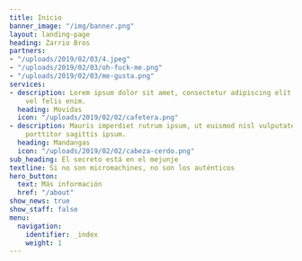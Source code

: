 ```yaml
---
title: Inicio
banner_image: "/img/banner.png"
layout: landing-page
heading: Zarrio Bros
partners:
- "/uploads/2019/02/03/4.jpeg"
- "/uploads/2019/02/03/oh-fuck-me.png"
- "/uploads/2019/02/03/me-gusta.png"
services:
- description: Lorem ipsum dolor sit amet, consectetur adipiscing elit. Phasellus
    vel felis enim.
  heading: Movidas
  icon: "/uploads/2019/02/02/cafetera.png"
- description: Mauris imperdiet rutrum ipsum, ut euismod nisl vulputate sed. Curabitur
    porttitor sagittis ipsum.
  heading: Mandangas
  icon: "/uploads/2019/02/02/cabeza-cerdo.png"
sub_heading: El secreto está en el mejunje
textline: Si no son micromachines, no son los auténticos
hero_button:
  text: Más información
  href: "/about"
show_news: true
show_staff: false
menu:
  navigation:
    identifier: _index
    weight: 1
---
```

